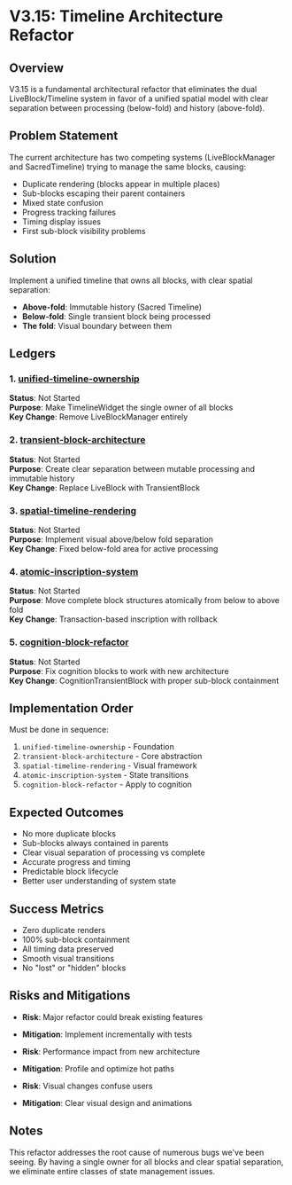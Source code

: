 # V3.15: Timeline Architecture Refactor

## Overview
V3.15 is a fundamental architectural refactor that eliminates the dual LiveBlock/Timeline system in favor of a unified spatial model with clear separation between processing (below-fold) and history (above-fold).

## Problem Statement
The current architecture has two competing systems (LiveBlockManager and SacredTimeline) trying to manage the same blocks, causing:
- Duplicate rendering (blocks appear in multiple places)
- Sub-blocks escaping their parent containers
- Mixed state confusion
- Progress tracking failures
- Timing display issues
- First sub-block visibility problems

## Solution
Implement a unified timeline that owns all blocks, with clear spatial separation:
- **Above-fold**: Immutable history (Sacred Timeline)
- **Below-fold**: Single transient block being processed
- **The fold**: Visual boundary between them

## Ledgers

### 1. [unified-timeline-ownership](unified-timeline-ownership.md)
**Status**: Not Started  
**Purpose**: Make TimelineWidget the single owner of all blocks  
**Key Change**: Remove LiveBlockManager entirely

### 2. [transient-block-architecture](transient-block-architecture.md)
**Status**: Not Started  
**Purpose**: Create clear separation between mutable processing and immutable history  
**Key Change**: Replace LiveBlock with TransientBlock

### 3. [spatial-timeline-rendering](spatial-timeline-rendering.md)
**Status**: Not Started  
**Purpose**: Implement visual above/below fold separation  
**Key Change**: Fixed below-fold area for active processing

### 4. [atomic-inscription-system](atomic-inscription-system.md)
**Status**: Not Started  
**Purpose**: Move complete block structures atomically from below to above fold  
**Key Change**: Transaction-based inscription with rollback

### 5. [cognition-block-refactor](cognition-block-refactor.md)
**Status**: Not Started  
**Purpose**: Fix cognition blocks to work with new architecture  
**Key Change**: CognitionTransientBlock with proper sub-block containment

## Implementation Order
Must be done in sequence:
1. `unified-timeline-ownership` - Foundation
2. `transient-block-architecture` - Core abstraction
3. `spatial-timeline-rendering` - Visual framework
4. `atomic-inscription-system` - State transitions
5. `cognition-block-refactor` - Apply to cognition

## Expected Outcomes
- No more duplicate blocks
- Sub-blocks always contained in parents
- Clear visual separation of processing vs complete
- Accurate progress and timing
- Predictable block lifecycle
- Better user understanding of system state

## Success Metrics
- Zero duplicate renders
- 100% sub-block containment
- All timing data preserved
- Smooth visual transitions
- No "lost" or "hidden" blocks

## Risks and Mitigations
- **Risk**: Major refactor could break existing features
- **Mitigation**: Implement incrementally with tests

- **Risk**: Performance impact from new architecture
- **Mitigation**: Profile and optimize hot paths

- **Risk**: Visual changes confuse users
- **Mitigation**: Clear visual design and animations

## Notes
This refactor addresses the root cause of numerous bugs we've been seeing. By having a single owner for all blocks and clear spatial separation, we eliminate entire classes of state management issues.